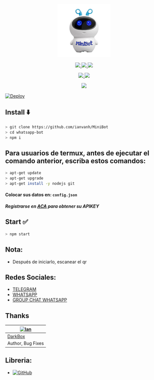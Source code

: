 <div align="center">
<img src="https://raw.githubusercontent.com/ianvanh/MiniBot/master/public/MiniBot.png" alt="Ian" width="170" />

</div>

<p align="center">
  <a href="https://github.com/ianvanh/MiniBot/fork">
    <img src="https://img.shields.io/github/forks/ianvanh/MiniBot?label=Fork&style=social">
  </a>
  <a href="https://github.com/ianvanh/MiniBot/stargazers">
    <img src="https://img.shields.io/github/stars/ianvanh/MiniBot?style=social">
  </a>
  <a href="https://github.com/ianvanh/MiniBot/commits/main">
    <img src="https://img.shields.io/github/commit-activity/m/ianvanh/MiniBot?style=social">
  </a>
</p>

<p align="center">
  <a href="httsp://github.com/ianvanh/MiniBot">
    <img src="https://img.shields.io/github/repo-size/ianvanh/MiniBot?color=purple&label=Peso%20Repositorio&style=plastic">

  </a>
  <a href="https://github.com/ianvanh/MiniBot">
    <img src="https://img.shields.io/github/languages/top/ianvanh/MiniBot?color=yellow&label=Javascript&style=plastic">

  </a>
</p>

<p align="center">
  <a href="https://github.com/ianvanh">
    <img src="https://img.shields.io/static/v1?label=Author&message=Ian&color=purple&style=plastic">

  </a>
</p>

[![Deploy](https://www.herokucdn.com/deploy/button.svg)](https://heroku.com/deploy?template=https://github.com/ianvanh/MiniBot/)


## Install ⬇️
```bash
> git clone https://github.com/ianvanh/MiniBot
> cd whatsapp-bot
> npm i
```

## Para usuarios de termux, antes de ejecutar el comando anterior, escriba estos comandos:
```bash
> apt-get update
> apt-get upgrade
> apt-get install -y nodejs git
```

#### Colocar sus datos en: `config.json` 
##### Registrarse en <b>[ACA](https://zeks.me)</b> para obtener su APIKEY


## Start ✅
```bash
> npm start
```
## Nota:
* Después de iniciarlo, escanear el qr

## Redes Sociales:
- [TELEGRAM](https://t.me/dark1522)
- [WHATSAPP](http://wa.me/573508770421)
- [GROUP CHAT WHATSAPP](https://chat.whatsapp.com/GxjXaj3SxNDAWh8oMQ5bkg)

## Thanks
[![Ian](https://github.com/ianvanh.png?size=150)](#) |
----|
[DarkBox](https://t.me/Dark1522) |
Author, Bug Fixes |

## Libreria:
* <a href="https://github.com/adiwajshing/Baileys"><img alt="GitHub" src="https://img.shields.io/badge/@adiwajshing/Baileys%20-%23121011.svg?style=flat-square&logo=npm&color=white"/></a>
